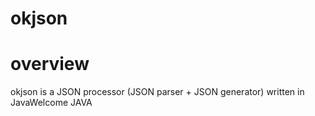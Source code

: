 okjson
======

# overview

okjson is a JSON processor (JSON parser + JSON generator) written in JavaWelcome JAVA
